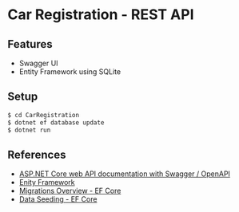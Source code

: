 # Car Registration - REST API

## Features

- Swagger UI
- Entity Framework using SQLite

## Setup

```sh
$ cd CarRegistration
$ dotnet ef database update
$ dotnet run
```

## References

- [ASP.NET Core web API documentation with Swagger / OpenAPI](https://learn.microsoft.com/en-us/aspnet/core/tutorials/getting-started-with-swashbuckle?view=aspnetcore-6.0&tabs=netcore-cli)
- [Enity Framework](https://learn.microsoft.com/en-us/ef/core/get-started/overview/first-app?tabs=netcore-cli)
- [Migrations Overview - EF Core](https://learn.microsoft.com/en-us/ef/core/managing-schemas/migrations/?tabs=dotnet-core-cli)
- [Data Seeding - EF Core](https://learn.microsoft.com/en-us/ef/core/modeling/data-seeding)
